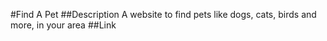 #Find A Pet
##Description
A website to find pets like dogs, cats, birds and more, in your area
##Link

